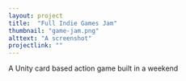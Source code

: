 ```yaml
---
layout: project
title:  "Full Indie Games Jam"
thumbnail: "game-jam.png"
alttext: "A screenshot"
projectlink: ""
---
```


A Unity card based action game built in a weekend
